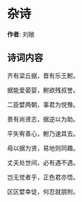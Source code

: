 # 杂诗

**作者**: 刘敞

## 诗词内容

齐有梁丘据，晋有乐王鲋。

据能爱晏婴，鲋欲残叔誉。

二臣嬖两朝，事君为悦豫。

景有尚贤志，据逆以为助。

平失宥善心，鲋乃速其去。

毋以据为贤，易地则同趣。

丈夫处世间，必有遇不遇。

岂无觉者乎，正色君亦悟。

区区嬖幸徒，何忍就朋附。

